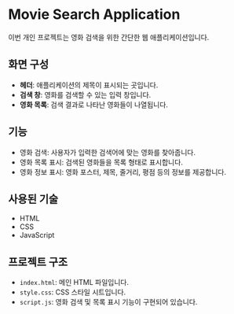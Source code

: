 # Movie Search Application

이번 개인 프로젝트는 영화 검색을 위한 간단한 웹 애플리케이션입니다.

## 화면 구성

- **헤더**: 애플리케이션의 제목이 표시되는 곳입니다.
- **검색 창**: 영화를 검색할 수 있는 입력 창입니다.
- **영화 목록**: 검색 결과로 나타난 영화들이 나열됩니다.

## 기능

- 영화 검색: 사용자가 입력한 검색어에 맞는 영화를 찾아줍니다.
- 영화 목록 표시: 검색된 영화들을 목록 형태로 표시합니다.
- 영화 정보 표시: 영화 포스터, 제목, 줄거리, 평점 등의 정보를 제공합니다.

## 사용된 기술

- HTML
- CSS
- JavaScript

## 프로젝트 구조

- `index.html`: 메인 HTML 파일입니다.
- `style.css`: CSS 스타일 시트입니다.
- `script.js`: 영화 검색 및 목록 표시 기능이 구현되어 있습니다.
